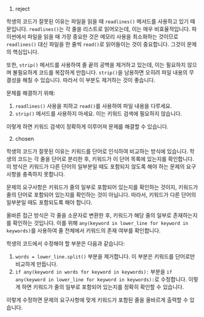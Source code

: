 1. reject

학생의 코드가 잘못된 이유는 파일을 읽을 때 `readlines()` 메서드를 사용하고 있기 때문입니다. `readlines()`는 각 줄을 리스트로 읽어오는데, 이는 매우 비효율적입니다. 파이썬에서 파일을 읽을 때 가장 중요한 것은 메모리 사용을 최소화하는 것이므로 `readlines()` 대신 파일을 한 줄씩 `read()`로 읽어들이는 것이 중요합니다. 그것이 문제의 핵심입니다.

또한, `strip()` 메서드를 사용하여 줄 끝의 공백을 제거하고 있는데, 이는 필요하지 않으며 불필요하게 코드를 복잡하게 만듭니다. `strip()`을 남용하면 오히려 파일 내용의 무결성을 해칠 수 있습니다. 따라서 이 부분도 제거하는 것이 좋습니다.

문제를 해결하기 위해:

1. `readlines()` 사용을 피하고 `read()`를 사용하여 파일 내용을 다루세요.
2. `strip()` 메서드를 사용하지 마세요. 이는 키워드 검색에 필요하지 않습니다.

이렇게 하면 키워드 검색이 정확하게 이루어져 문제를 해결할 수 있습니다.

2. chosen

학생의 코드가 잘못된 이유는 키워드를 단어로 인식하여 비교하는 방식에 있습니다. 학생의 코드는 각 줄을 단어로 분리한 후, 키워드가 이 단어 목록에 있는지를 확인합니다. 이 방식은 키워드가 다른 단어의 일부분일 때도 포함되지 않도록 해야 하는 문제의 요구사항을 충족하지 못합니다.

문제의 요구사항은 키워드가 줄의 일부로 포함되어 있는지를 확인하는 것이지, 키워드가 줄의 단어로 포함되어 있는지를 확인하는 것이 아닙니다. 따라서, 키워드가 다른 단어의 일부분일 때도 포함되도록 해야 합니다.

올바른 접근 방식은 각 줄을 소문자로 변환한 후, 키워드가 해당 줄의 일부로 존재하는지를 확인하는 것입니다. 이를 위해 `any(keyword in lower_line for keyword in keywords)`를 사용하여 줄 전체에서 키워드의 존재 여부를 확인합니다.

학생의 코드에서 수정해야 할 부분은 다음과 같습니다:

1. `words = lower_line.split()` 부분을 제거합니다. 이 부분은 키워드를 단어로만 비교하게 만듭니다.
2. `if any(keyword in words for keyword in keywords):` 부분을 `if any(keyword in lower_line for keyword in keywords):`로 수정합니다. 이렇게 하면 키워드가 줄의 일부로 포함되어 있는지를 정확히 확인할 수 있습니다.

이렇게 수정하면 문제의 요구사항에 맞게 키워드가 포함된 줄을 올바르게 출력할 수 있습니다.
